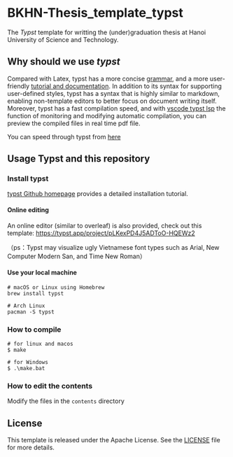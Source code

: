 # BKHN-Thesis_template_typst

The *Typst* template for writting the (under)graduation thesis at Hanoi University of Science and Technology.

## Why should we use *typst*
Compared with Latex, typst has a more concise [grammar](https://typst.app/docs/reference/syntax/), and a more user-friendly [tutorial and documentation](https://typst.app/docs/tutorial/ ). In addition to its syntax for supporting user-defined styles, typst has a syntax that is highly similar to markdown, enabling non-template editors to better focus on document writing itself. Moreover, typst has a fast compilation speed, and with [vscode typst lsp](https://marketplace.visualstudio.com/items?itemName=nvarner.typst-lsp) the function of monitoring and modifying automatic compilation, you can preview the compiled files in real time pdf file.

You can speed through typst from [here](https://typst.app/docs/tutorial)

## Usage Typst and this repository
### Install typst
[typst Github homepage](https://github.com/typst/typst) provides a detailed installation tutorial.

#### Online editing 

An online editor (similar to overleaf) is also provided, check out this template:
https://typst.app/project/pLKexPD4J5ADToO-HQEWz2

（ps：Typst may visualize ugly Vietnamese font types such as Arial, New Computer Modern San, and Time New Roman）

#### Use your local machine
``` shell
# macOS or Linux using Homebrew
brew install typst

# Arch Linux
pacman -S typst
```

### How to compile

``` shell
# for linux and macos
$ make

# for Windows
$ .\make.bat
```

### How to edit the contents

Modify the files in the `contents` directory

## License
This template is released under the Apache License. See the [LICENSE](./LICENSE) file for more details.
